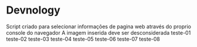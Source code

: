 # Devnology
Script criado para selecionar informações de pagina web através do proprio console do navegador
A imagem inserida deve ser desconsiderada
teste-01
teste-02
teste-03
teste-04
teste-05
teste-06
teste-07
teste-08
